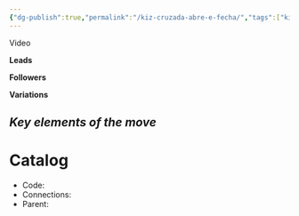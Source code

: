 ```yaml
---
{"dg-publish":true,"permalink":"/kiz-cruzada-abre-e-fecha/","tags":["kizomba/step","todo"],"created":"2025-01-29T15:10:21.259-05:00","updated":"2025-01-29T15:10:32.897-05:00"}
---
```



Video

**Leads**

**Followers**

**Variations**

*Key elements of the move*
- 

# Catalog

- Code: 
- Connections: 
- Parent: 